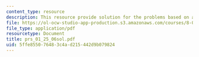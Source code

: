 ```yaml
---
content_type: resource
description: This resource provide solution for the problems based on angular velocity.
file: https://ol-ocw-studio-app-production.s3.amazonaws.com/courses/8-01l-physics-i-classical-mechanics-fall-2005/5ffe855076483c4ad215442d9b079824_prs_01_25_06sol.pdf
file_type: application/pdf
resourcetype: Document
title: prs_01_25_06sol.pdf
uid: 5ffe8550-7648-3c4a-d215-442d9b079824
---
```


